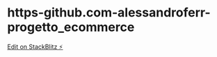 # https-github.com-alessandroferr-progetto_ecommerce

[Edit on StackBlitz ⚡️](https://stackblitz.com/edit/web-platform-xfjwvh)